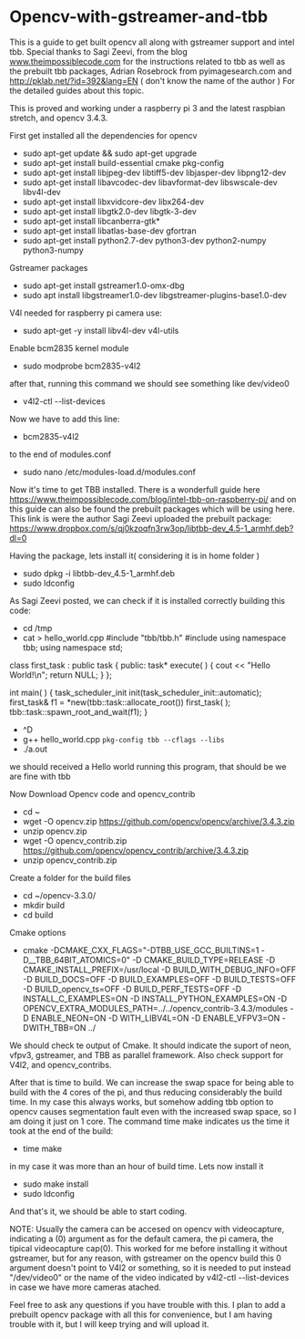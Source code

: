 # Opencv-with-gstreamer-and-tbb

This is a guide to get built opencv all along with gstreamer support and intel tbb. Special thanks to Sagi Zeevi, from the blog www.theimpossiblecode.com for the instructions related to tbb as well as the prebuilt tbb packages, Adrian
 Rosebrock from pyimagesearch.com and http://pklab.net/?id=392&lang=EN ( don't know the name of the author ) For the detailed guides about this topic. 
 
This is proved and working under a raspberry pi 3 and the latest raspbian stretch, and opencv 3.4.3. 

First get installed all the dependencies for opencv

- sudo apt-get update && sudo apt-get upgrade
- sudo apt-get install build-essential cmake pkg-config 
- sudo apt-get install libjpeg-dev libtiff5-dev libjasper-dev libpng12-dev
- sudo apt-get install libavcodec-dev libavformat-dev libswscale-dev libv4l-dev
- sudo apt-get install libxvidcore-dev libx264-dev
- sudo apt-get install libgtk2.0-dev libgtk-3-dev
- sudo apt-get install libcanberra-gtk*
- sudo apt-get install libatlas-base-dev gfortran
- sudo apt-get install python2.7-dev python3-dev  python2-numpy python3-numpy

Gstreamer packages

- sudo apt-get install gstreamer1.0-omx-dbg
- sudo apt install libgstreamer1.0-dev libgstreamer-plugins-base1.0-dev


V4l needed for raspberry pi camera use:

- sudo apt-get -y install libv4l-dev v4l-utils

Enable bcm2835 kernel module

- sudo modprobe bcm2835-v4l2

after that, running this command we should see something like dev/video0

- v4l2-ctl --list-devices

Now we have to add  this line:

- bcm2835-v4l2

to the end of modules.conf

- sudo nano /etc/modules-load.d/modules.conf

Now it's time to get TBB installed. There is a wonderfull guide here https://www.theimpossiblecode.com/blog/intel-tbb-on-raspberry-pi/ and on this guide can also be found the prebuilt packages which will be using here. This link is were the author Sagi Zeevi uploaded the prebuilt package:
https://www.dropbox.com/s/qj0kzoqfn3rw3op/libtbb-dev_4.5-1_armhf.deb?dl=0

Having the package, lets install it( considering it is in home folder )

- sudo dpkg -i libtbb-dev_4.5-1_armhf.deb
- sudo ldconfig

As Sagi Zeevi posted, we can check if it is installed correctly building this code:

- cd /tmp
- cat > hello_world.cpp
#include "tbb/tbb.h"
#include <iostream>
using namespace tbb;
using namespace std;

class first_task : public task { 
 public: 
 task* execute( ) { 
 cout << "Hello World!\n";
 return NULL;
 }
};

int main( )
{ 
 task_scheduler_init init(task_scheduler_init::automatic);
 first_task& f1 = *new(tbb::task::allocate_root()) first_task( );
 tbb::task::spawn_root_and_wait(f1);
}
- ^D
- g++ hello_world.cpp `pkg-config tbb --cflags --libs`
- ./a.out

we should received a Hello world running this program, that should be we are fine with tbb

Now Download Opencv code and opencv_contrib

- cd ~
- wget -O opencv.zip https://github.com/opencv/opencv/archive/3.4.3.zip
- unzip opencv.zip
- wget -O opencv_contrib.zip https://github.com/opencv/opencv_contrib/archive/3.4.3.zip
- unzip opencv_contrib.zip

Create a folder for the build files

- cd ~/opencv-3.3.0/
- mkdir build
- cd build

Cmake options 

- cmake -DCMAKE_CXX_FLAGS="-DTBB_USE_GCC_BUILTINS=1 -D__TBB_64BIT_ATOMICS=0" -D CMAKE_BUILD_TYPE=RELEASE -D CMAKE_INSTALL_PREFIX=/usr/local -D BUILD_WITH_DEBUG_INFO=OFF -D BUILD_DOCS=OFF -D BUILD_EXAMPLES=OFF -D BUILD_TESTS=OFF -D BUILD_opencv_ts=OFF -D BUILD_PERF_TESTS=OFF -D INSTALL_C_EXAMPLES=ON -D INSTALL_PYTHON_EXAMPLES=ON -D OPENCV_EXTRA_MODULES_PATH=../../opencv_contrib-3.4.3/modules -D ENABLE_NEON=ON -D WITH_LIBV4L=ON -D ENABLE_VFPV3=ON -DWITH_TBB=ON        ../

We should check te output of Cmake. It should indicate the suport of neon, vfpv3, gstreamer, and TBB as parallel framework. Also check support for V4l2, and opencv_contribs.


After that is time to build. We can increase the swap space for being able to build with the 4 cores of the pi, and thus reducing considerably the build time. In my case this always works, but somehow adding tbb option to opencv causes segmentation fault even with the increased swap space, so I am doing it just on 1 core. The command time make indicates us the time it took at the end of the build:

- time make

in my case it was more than an hour of build time. Lets now install it

- sudo make install
- sudo ldconfig

And that's it, we should be able to start coding.

NOTE: Usually the camera can be accesed on opencv with videocapture, indicating a (0) argument as for the default camera, the pi camera, the tipical videocapture cap(0). This worked for me before installing it without gstreamer, but for any reason, with gstreamer on the opencv build this 0 argument doesn't point to V4l2 or something, so it is needed to put instead "/dev/video0" or the name of the video indicated by  v4l2-ctl --list-devices  in case we have more cameras atached.

Feel free to ask any questions if you have trouble with this. I plan to add a prebuilt opencv package with all this for convenience, but I am having trouble with it, but I will keep trying and will upload it.



